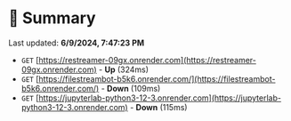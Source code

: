 # 📖 Summary
Last updated: **6/9/2024, 7:47:23 PM**

- `GET` [https://restreamer-09gx.onrender.com](https://restreamer-09gx.onrender.com) - **Up** (324ms)
- `GET` [https://filestreambot-b5k6.onrender.com/](https://filestreambot-b5k6.onrender.com/) - **Down** (109ms)
- `GET` [https://jupyterlab-python3-12-3.onrender.com](https://jupyterlab-python3-12-3.onrender.com) - **Down** (115ms)
